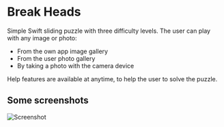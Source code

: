 # Break Heads
 
 Simple Swift sliding puzzle with three difficulty levels. The user can play with any image or photo:

- From the own app image gallery
- From the user photo gallery 
- By taking a photo with the camera device

Help features are available at anytime, to help the user to solve the puzzle.

## Some screenshots

![Screenshot](https://cloud.githubusercontent.com/assets/14217634/22841198/efb16a64-efd0-11e6-9581-6aefaf02883a.png)
